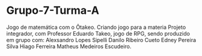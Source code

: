 # Grupo-7-Turma-A
Jogo de matemática  com o Ôtakeo.
Criando jogo para a materia Projeto integrador, com Professor Eduardo Takeo, jogo de RPG, sendo produzido em grupo com: 
Alexsandro Lopes Sipelli
Danilo Ribeiro Cueto
Edney Pereira Silva
Hiago Ferreira
Matheus Medeiros Escudeiro.
